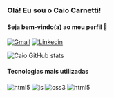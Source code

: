 

### Olá! Eu sou o Caio Carnetti!
#### Seja bem-vindo(a) ao meu perfil 👋

[![Gmail](https://img.shields.io/badge/Gmail-D14836?style=for-the-badge&logo=gmail&logoColor=white)](chcarnetti20@gmail.com)
[![Linkedin](https://img.shields.io/badge/LinkedIn-0077B5?style=for-the-badge&logo=linkedin&logoColor=white)]([chcarnetti20@gmail.com](https://www.linkedin.com/in/caio-henrique-teixeira-silva-carnetti-9272572bb/))

![Caio GitHub stats](https://github-readme-stats.vercel.app/api?username=caiohc28&show_icons=true&theme=dracula)

#### Tecnologias mais utilizadas

<div style="display: inline_block">
<img align="center" alt="html5" src="https://img.shields.io/badge/HTML5-E34F26?style=for-the-badge&logo=html5&logoColor=white" /> 
<img align="center" alt="js" src="https://img.shields.io/badge/JavaScript-F7DF1E?style=for-the-badge&logo=javascript&logoColor=black" /> 
<img align="center" alt="css3" src="https://img.shields.io/badge/CSS3-1572B6?style=for-the-badge&logo=css3&logoColor=white"/> 
<img align="center" alt="html5" src="https://img.shields.io/badge/Python-14354C?style=for-the-badge&logo=python&logoColor=white" /> 
</div><br/>

